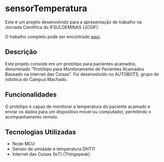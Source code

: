# sensorTemperatura

Este é um projeto desenvolvido para a apresentação de trabalho na Jornada Científica do IFSULDEMINAS (JOSIF).

O trabalho completo pode ser encontrado [aqui](https://josif.ifsuldeminas.edu.br/ojs/index.php/anais/article/view/221/219).

## Descrição

Este projeto consiste em um protótipo para pacientes acamados, denominado "Protótipo para Monitoramento de Pacientes Acamados Baseado na Internet das Coisas". Foi desenvolvido no AUTOBOTS, grupo de robótica do Campus Machado.

## Funcionalidades

O protótipo é capaz de monitorar a temperatura do paciente acamado e enviar os dados para um dispositivo móvel ou computador, permitindo o acompanhamento remoto.

## Tecnologias Utilizadas

- Node MCU
- Sensor de umidade e temperatura DHT11
- Internet das Coisas (IoT) (Thingspeak)

